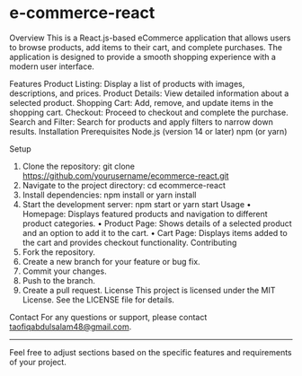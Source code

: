 # e-commerce-react

Overview
This is a React.js-based eCommerce application that allows users to browse products, add items to their cart, and complete purchases. The application is designed to provide a smooth shopping experience with a modern user interface.

Features
Product Listing: Display a list of products with images, descriptions, and prices.
Product Details: View detailed information about a selected product.
Shopping Cart: Add, remove, and update items in the shopping cart.
Checkout: Proceed to checkout and complete the purchase.
Search and Filter: Search for products and apply filters to narrow down results.
Installation
Prerequisites
Node.js (version 14 or later)
npm (or yarn)

Setup
1.	Clone the repository:
git clone https://github.com/yourusername/ecommerce-react.git
2.	Navigate to the project directory:
cd ecommerce-react
3.	Install dependencies:
npm install
or
yarn install
4.	Start the development server:
npm start
or
yarn start
Usage
•	Homepage: Displays featured products and navigation to different product categories.
•	Product Page: Shows details of a selected product and an option to add it to the cart.
•	Cart Page: Displays items added to the cart and provides checkout functionality.
Contributing
1.	Fork the repository.
2.	Create a new branch for your feature or bug fix.
3.	Commit your changes.
4.	Push to the branch.
5.	Create a pull request.
License
This project is licensed under the MIT License. See the LICENSE file for details.

Contact
For any questions or support, please contact taofiqabdulsalam48@gmail.com.
________________________________________
Feel free to adjust sections based on the specific features and requirements of your project.

